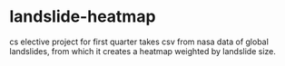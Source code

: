 # landslide-heatmap
cs elective project for first quarter
takes csv from nasa data of global landslides, from which it creates a heatmap weighted by landslide size.
